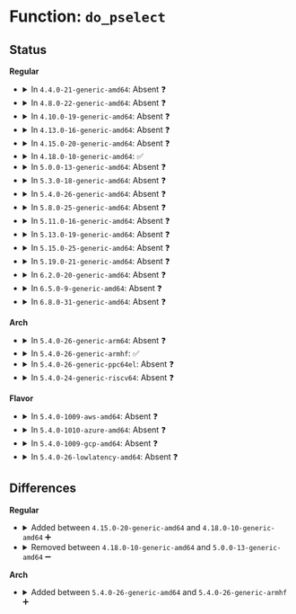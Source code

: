 # Function: <code>do_pselect</code>

## Status
<b>Regular</b>
<ul>
<li>
<details>
<summary>In <code>4.4.0-21-generic-amd64</code>: Absent ❓</summary>

```json
{
  "name": "do_pselect",
  "collision_type": "Unique Static",
  "inline_type": "Full",
  "funcs": [
    {
      "addr": 18446744071581080763,
      "name": "do_pselect",
      "external": false,
      "loc": "fs/select.c:646",
      "file": "fs/select.c",
      "inline": "not declared, inlined",
      "caller_inline": [
        "fs/select.c:SyS_pselect6"
      ],
      "caller_func": []
    }
  ],
  "symbols": []
}
```
</details>
</li>
<li>
<details>
<summary>In <code>4.8.0-22-generic-amd64</code>: Absent ❓</summary>

```json
{
  "name": "do_pselect",
  "collision_type": "Unique Static",
  "inline_type": "Full",
  "funcs": [
    {
      "addr": 18446744071581243764,
      "name": "do_pselect",
      "external": false,
      "loc": "fs/select.c:650",
      "file": "fs/select.c",
      "inline": "not declared, inlined",
      "caller_inline": [
        "fs/select.c:SyS_pselect6"
      ],
      "caller_func": []
    }
  ],
  "symbols": []
}
```
</details>
</li>
<li>
<details>
<summary>In <code>4.10.0-19-generic-amd64</code>: Absent ❓</summary>

```json
{
  "name": "do_pselect",
  "collision_type": "Unique Static",
  "inline_type": "Full",
  "funcs": [
    {
      "addr": 18446744071581321556,
      "name": "do_pselect",
      "external": false,
      "loc": "fs/select.c:658",
      "file": "fs/select.c",
      "inline": "not declared, inlined",
      "caller_inline": [
        "fs/select.c:SyS_pselect6"
      ],
      "caller_func": []
    }
  ],
  "symbols": []
}
```
</details>
</li>
<li>
<details>
<summary>In <code>4.13.0-16-generic-amd64</code>: Absent ❓</summary>

```json
{
  "name": "do_pselect",
  "collision_type": "Unique Static",
  "inline_type": "Full",
  "funcs": [
    {
      "addr": 18446744071581376995,
      "name": "do_pselect",
      "external": false,
      "loc": "fs/select.c:702",
      "file": "fs/select.c",
      "inline": "not declared, inlined",
      "caller_inline": [
        "fs/select.c:SyS_pselect6"
      ],
      "caller_func": []
    }
  ],
  "symbols": []
}
```
</details>
</li>
<li>
<details>
<summary>In <code>4.15.0-20-generic-amd64</code>: Absent ❓</summary>

```json
{
  "name": "do_pselect",
  "collision_type": "Unique Static",
  "inline_type": "Full",
  "funcs": [
    {
      "addr": 18446744071581518473,
      "name": "do_pselect",
      "external": false,
      "loc": "fs/select.c:701",
      "file": "fs/select.c",
      "inline": "not declared, inlined",
      "caller_inline": [
        "fs/select.c:SyS_pselect6"
      ],
      "caller_func": []
    }
  ],
  "symbols": []
}
```
</details>
</li>
<li>
<details>
<summary>In <code>4.18.0-10-generic-amd64</code>: ✅</summary>

```c
long int do_pselect(int n, fd_set * inp, fd_set * outp, fd_set * exp, struct timespec * tsp, const sigset_t * sigmask, size_t sigsetsize)
```

```json
{
  "name": "do_pselect",
  "collision_type": "Unique Static",
  "inline_type": "No",
  "funcs": [
    {
      "addr": 18446744071581679488,
      "name": "do_pselect",
      "external": false,
      "loc": "fs/select.c:703",
      "file": "fs/select.c",
      "inline": "seen, unknown",
      "caller_inline": [],
      "caller_func": [
        "fs/select.c:__ia32_sys_pselect6",
        "fs/select.c:__x64_sys_pselect6"
      ]
    }
  ],
  "symbols": [
    {
      "addr": 18446744071581679488,
      "name": "do_pselect",
      "section": ".text",
      "bind": "STB_LOCAL",
      "size": 429
    }
  ]
}
```
</details>
</li>
<li>
<details>
<summary>In <code>5.0.0-13-generic-amd64</code>: Absent ❓</summary>

```json
{
  "name": "do_pselect",
  "collision_type": "Unique Static",
  "inline_type": "Full",
  "funcs": [
    {
      "addr": 18446744071581766285,
      "name": "do_pselect",
      "external": false,
      "loc": "fs/select.c:728",
      "file": "fs/select.c",
      "inline": "not declared, inlined",
      "caller_inline": [
        "fs/select.c:__ia32_sys_pselect6",
        "fs/select.c:__x64_sys_pselect6"
      ],
      "caller_func": []
    }
  ],
  "symbols": []
}
```
</details>
</li>
<li>
<details>
<summary>In <code>5.3.0-18-generic-amd64</code>: Absent ❓</summary>

```json
{
  "name": "do_pselect",
  "collision_type": "Unique Static",
  "inline_type": "Full",
  "funcs": [
    {
      "addr": 18446744071581883537,
      "name": "do_pselect",
      "external": false,
      "loc": "fs/select.c:728",
      "file": "fs/select.c",
      "inline": "not declared, inlined",
      "caller_inline": [
        "fs/select.c:__do_sys_pselect6"
      ],
      "caller_func": []
    }
  ],
  "symbols": []
}
```
</details>
</li>
<li>
<details>
<summary>In <code>5.4.0-26-generic-amd64</code>: Absent ❓</summary>

```json
{
  "name": "do_pselect",
  "collision_type": "Unique Static",
  "inline_type": "Selective",
  "funcs": [
    {
      "addr": 18446744071581955776,
      "name": "do_pselect",
      "external": false,
      "loc": "fs/select.c:728",
      "file": "fs/select.c",
      "inline": "not declared, inlined",
      "caller_inline": [],
      "caller_func": [
        "fs/select.c:__ia32_sys_pselect6",
        "fs/select.c:__x64_sys_pselect6",
        "fs/select.c:__x64_sys_pselect6"
      ]
    }
  ],
  "symbols": [
    {
      "addr": 18446744071581955776,
      "name": "do_pselect.constprop.0",
      "section": ".text",
      "bind": "STB_LOCAL",
      "size": 223
    }
  ]
}
```
</details>
</li>
<li>
<details>
<summary>In <code>5.8.0-25-generic-amd64</code>: Absent ❓</summary>

```json
{
  "name": "do_pselect",
  "collision_type": "Unique Static",
  "inline_type": "Selective",
  "funcs": [
    {
      "addr": 18446744071582188128,
      "name": "do_pselect",
      "external": false,
      "loc": "fs/select.c:728",
      "file": "fs/select.c",
      "inline": "not declared, inlined",
      "caller_inline": [],
      "caller_func": [
        "fs/select.c:__ia32_sys_pselect6",
        "fs/select.c:__x64_sys_pselect6",
        "fs/select.c:__x64_sys_pselect6"
      ]
    }
  ],
  "symbols": [
    {
      "addr": 18446744071582188128,
      "name": "do_pselect.constprop.0",
      "section": ".text",
      "bind": "STB_LOCAL",
      "size": 361
    }
  ]
}
```
</details>
</li>
<li>
<details>
<summary>In <code>5.11.0-16-generic-amd64</code>: Absent ❓</summary>

```json
{
  "name": "do_pselect",
  "collision_type": "Unique Static",
  "inline_type": "Selective",
  "funcs": [
    {
      "addr": 18446744071582235584,
      "name": "do_pselect",
      "external": false,
      "loc": "fs/select.c:728",
      "file": "fs/select.c",
      "inline": "not declared, inlined",
      "caller_inline": [],
      "caller_func": [
        "fs/select.c:__ia32_sys_pselect6",
        "fs/select.c:__x64_sys_pselect6"
      ]
    }
  ],
  "symbols": [
    {
      "addr": 18446744071582235584,
      "name": "do_pselect.constprop.0",
      "section": ".text",
      "bind": "STB_LOCAL",
      "size": 361
    }
  ]
}
```
</details>
</li>
<li>
<details>
<summary>In <code>5.13.0-19-generic-amd64</code>: Absent ❓</summary>

```json
{
  "name": "do_pselect",
  "collision_type": "Unique Static",
  "inline_type": "Selective",
  "funcs": [
    {
      "addr": 18446744071582261408,
      "name": "do_pselect",
      "external": false,
      "loc": "fs/select.c:728",
      "file": "fs/select.c",
      "inline": "not declared, inlined",
      "caller_inline": [],
      "caller_func": [
        "fs/select.c:__ia32_sys_pselect6",
        "fs/select.c:__ia32_sys_pselect6",
        "fs/select.c:__x64_sys_pselect6",
        "fs/select.c:__x64_sys_pselect6"
      ]
    }
  ],
  "symbols": [
    {
      "addr": 18446744071582261408,
      "name": "do_pselect.constprop.0",
      "section": ".text",
      "bind": "STB_LOCAL",
      "size": 361
    }
  ]
}
```
</details>
</li>
<li>
<details>
<summary>In <code>5.15.0-25-generic-amd64</code>: Absent ❓</summary>

```json
{
  "name": "do_pselect",
  "collision_type": "Unique Static",
  "inline_type": "Selective",
  "funcs": [
    {
      "addr": 18446744071582579296,
      "name": "do_pselect",
      "external": false,
      "loc": "fs/select.c:731",
      "file": "fs/select.c",
      "inline": "not declared, inlined",
      "caller_inline": [],
      "caller_func": [
        "fs/select.c:__ia32_sys_pselect6",
        "fs/select.c:__ia32_sys_pselect6",
        "fs/select.c:__x64_sys_pselect6",
        "fs/select.c:__x64_sys_pselect6"
      ]
    }
  ],
  "symbols": [
    {
      "addr": 18446744071582579296,
      "name": "do_pselect.constprop.0",
      "section": ".text",
      "bind": "STB_LOCAL",
      "size": 361
    }
  ]
}
```
</details>
</li>
<li>
<details>
<summary>In <code>5.19.0-21-generic-amd64</code>: Absent ❓</summary>

```json
{
  "name": "do_pselect",
  "collision_type": "Unique Static",
  "inline_type": "Selective",
  "funcs": [
    {
      "addr": 18446744071583108080,
      "name": "do_pselect",
      "external": false,
      "loc": "fs/select.c:732",
      "file": "fs/select.c",
      "inline": "not declared, inlined",
      "caller_inline": [],
      "caller_func": [
        "fs/select.c:__ia32_sys_pselect6",
        "fs/select.c:__ia32_sys_pselect6",
        "fs/select.c:__x64_sys_pselect6",
        "fs/select.c:__x64_sys_pselect6"
      ]
    }
  ],
  "symbols": [
    {
      "addr": 18446744071583108080,
      "name": "do_pselect.constprop.0",
      "section": ".text",
      "bind": "STB_LOCAL",
      "size": 387
    }
  ]
}
```
</details>
</li>
<li>
<details>
<summary>In <code>6.2.0-20-generic-amd64</code>: Absent ❓</summary>

```json
{
  "name": "do_pselect",
  "collision_type": "Unique Static",
  "inline_type": "Selective",
  "funcs": [
    {
      "addr": 18446744071583676672,
      "name": "do_pselect",
      "external": false,
      "loc": "fs/select.c:732",
      "file": "fs/select.c",
      "inline": "not declared, inlined",
      "caller_inline": [],
      "caller_func": [
        "fs/select.c:__ia32_sys_pselect6",
        "fs/select.c:__ia32_sys_pselect6",
        "fs/select.c:__x64_sys_pselect6",
        "fs/select.c:__x64_sys_pselect6"
      ]
    }
  ],
  "symbols": [
    {
      "addr": 18446744071583676672,
      "name": "do_pselect.constprop.0",
      "section": ".text",
      "bind": "STB_LOCAL",
      "size": 387
    }
  ]
}
```
</details>
</li>
<li>
<details>
<summary>In <code>6.5.0-9-generic-amd64</code>: Absent ❓</summary>

```json
{
  "name": "do_pselect",
  "collision_type": "Unique Static",
  "inline_type": "Selective",
  "funcs": [
    {
      "addr": 18446744071583894416,
      "name": "do_pselect",
      "external": false,
      "loc": "fs/select.c:732",
      "file": "fs/select.c",
      "inline": "not declared, inlined",
      "caller_inline": [],
      "caller_func": [
        "fs/select.c:__ia32_sys_pselect6",
        "fs/select.c:__ia32_sys_pselect6",
        "fs/select.c:__x64_sys_pselect6",
        "fs/select.c:__x64_sys_pselect6"
      ]
    }
  ],
  "symbols": [
    {
      "addr": 18446744071583894416,
      "name": "do_pselect.constprop.0",
      "section": ".text",
      "bind": "STB_LOCAL",
      "size": 387
    }
  ]
}
```
</details>
</li>
<li>
<details>
<summary>In <code>6.8.0-31-generic-amd64</code>: Absent ❓</summary>

```json
{
  "name": "do_pselect",
  "collision_type": "Unique Static",
  "inline_type": "Selective",
  "funcs": [
    {
      "addr": 18446744071584101584,
      "name": "do_pselect",
      "external": false,
      "loc": "fs/select.c:732",
      "file": "fs/select.c",
      "inline": "not declared, inlined",
      "caller_inline": [],
      "caller_func": [
        "fs/select.c:__ia32_sys_pselect6",
        "fs/select.c:__ia32_sys_pselect6",
        "fs/select.c:__x64_sys_pselect6",
        "fs/select.c:__x64_sys_pselect6"
      ]
    }
  ],
  "symbols": [
    {
      "addr": 18446744071584101584,
      "name": "do_pselect.constprop.0",
      "section": ".text",
      "bind": "STB_LOCAL",
      "size": 387
    }
  ]
}
```
</details>
</li>
</ul>
<b>Arch</b>
<ul>
<li>
<details>
<summary>In <code>5.4.0-26-generic-arm64</code>: Absent ❓</summary>

```json
{
  "name": "do_pselect",
  "collision_type": "Unique Static",
  "inline_type": "Full",
  "funcs": [
    {
      "addr": 18446603336493452716,
      "name": "do_pselect",
      "external": false,
      "loc": "fs/select.c:728",
      "file": "fs/select.c",
      "inline": "not declared, inlined",
      "caller_inline": [
        "fs/select.c:__arm64_sys_pselect6"
      ],
      "caller_func": []
    }
  ],
  "symbols": []
}
```
</details>
</li>
<li>
<details>
<summary>In <code>5.4.0-26-generic-armhf</code>: ✅</summary>

```c
long int do_pselect(int n, fd_set * inp, fd_set * outp, fd_set * exp, void * tsp, const sigset_t * sigmask, size_t sigsetsize, enum poll_time_type type)
```

```json
{
  "name": "do_pselect",
  "collision_type": "Unique Static",
  "inline_type": "No",
  "funcs": [
    {
      "addr": 3227018632,
      "name": "do_pselect",
      "external": false,
      "loc": "fs/select.c:728",
      "file": "fs/select.c",
      "inline": "seen, unknown",
      "caller_inline": [],
      "caller_func": [
        "fs/select.c:__se_sys_pselect6_time32",
        "fs/select.c:__se_sys_pselect6"
      ]
    }
  ],
  "symbols": [
    {
      "addr": 3227018632,
      "name": "do_pselect",
      "section": ".text",
      "bind": "STB_LOCAL",
      "size": 276
    }
  ]
}
```
</details>
</li>
<li>
<details>
<summary>In <code>5.4.0-26-generic-ppc64el</code>: Absent ❓</summary>

```json
{
  "name": "do_pselect",
  "collision_type": "Unique Static",
  "inline_type": "Full",
  "funcs": [
    {
      "addr": 13835058055287007440,
      "name": "do_pselect",
      "external": false,
      "loc": "fs/select.c:728",
      "file": "fs/select.c",
      "inline": "not declared, inlined",
      "caller_inline": [
        "fs/select.c:__se_sys_pselect6"
      ],
      "caller_func": []
    }
  ],
  "symbols": []
}
```
</details>
</li>
<li>
<details>
<summary>In <code>5.4.0-24-generic-riscv64</code>: Absent ❓</summary>

```json
{
  "name": "do_pselect",
  "collision_type": "Unique Static",
  "inline_type": "Full",
  "funcs": [
    {
      "addr": 18446743936273135806,
      "name": "do_pselect",
      "external": false,
      "loc": "fs/select.c:728",
      "file": "fs/select.c",
      "inline": "not declared, inlined",
      "caller_inline": [
        "fs/select.c:__se_sys_pselect6"
      ],
      "caller_func": []
    }
  ],
  "symbols": []
}
```
</details>
</li>
</ul>
<b>Flavor</b>
<ul>
<li>
<details>
<summary>In <code>5.4.0-1009-aws-amd64</code>: Absent ❓</summary>

```json
{
  "name": "do_pselect",
  "collision_type": "Unique Static",
  "inline_type": "Selective",
  "funcs": [
    {
      "addr": 18446744071581924512,
      "name": "do_pselect",
      "external": false,
      "loc": "fs/select.c:728",
      "file": "fs/select.c",
      "inline": "not declared, inlined",
      "caller_inline": [],
      "caller_func": [
        "fs/select.c:__ia32_sys_pselect6",
        "fs/select.c:__x64_sys_pselect6",
        "fs/select.c:__x64_sys_pselect6"
      ]
    }
  ],
  "symbols": [
    {
      "addr": 18446744071581924512,
      "name": "do_pselect.constprop.0",
      "section": ".text",
      "bind": "STB_LOCAL",
      "size": 223
    }
  ]
}
```
</details>
</li>
<li>
<details>
<summary>In <code>5.4.0-1010-azure-amd64</code>: Absent ❓</summary>

```json
{
  "name": "do_pselect",
  "collision_type": "Unique Static",
  "inline_type": "Selective",
  "funcs": [
    {
      "addr": 18446744071581862096,
      "name": "do_pselect",
      "external": false,
      "loc": "fs/select.c:728",
      "file": "fs/select.c",
      "inline": "not declared, inlined",
      "caller_inline": [],
      "caller_func": [
        "fs/select.c:__ia32_sys_pselect6",
        "fs/select.c:__x64_sys_pselect6",
        "fs/select.c:__x64_sys_pselect6"
      ]
    }
  ],
  "symbols": [
    {
      "addr": 18446744071581862096,
      "name": "do_pselect.constprop.0",
      "section": ".text",
      "bind": "STB_LOCAL",
      "size": 223
    }
  ]
}
```
</details>
</li>
<li>
<details>
<summary>In <code>5.4.0-1009-gcp-amd64</code>: Absent ❓</summary>

```json
{
  "name": "do_pselect",
  "collision_type": "Unique Static",
  "inline_type": "Selective",
  "funcs": [
    {
      "addr": 18446744071581915824,
      "name": "do_pselect",
      "external": false,
      "loc": "fs/select.c:728",
      "file": "fs/select.c",
      "inline": "not declared, inlined",
      "caller_inline": [],
      "caller_func": [
        "fs/select.c:__ia32_sys_pselect6",
        "fs/select.c:__x64_sys_pselect6",
        "fs/select.c:__x64_sys_pselect6"
      ]
    }
  ],
  "symbols": [
    {
      "addr": 18446744071581915824,
      "name": "do_pselect.constprop.0",
      "section": ".text",
      "bind": "STB_LOCAL",
      "size": 223
    }
  ]
}
```
</details>
</li>
<li>
<details>
<summary>In <code>5.4.0-26-lowlatency-amd64</code>: Absent ❓</summary>

```json
{
  "name": "do_pselect",
  "collision_type": "Unique Static",
  "inline_type": "Selective",
  "funcs": [
    {
      "addr": 18446744071581985456,
      "name": "do_pselect",
      "external": false,
      "loc": "fs/select.c:728",
      "file": "fs/select.c",
      "inline": "not declared, inlined",
      "caller_inline": [],
      "caller_func": [
        "fs/select.c:__ia32_sys_pselect6",
        "fs/select.c:__x64_sys_pselect6",
        "fs/select.c:__x64_sys_pselect6"
      ]
    }
  ],
  "symbols": [
    {
      "addr": 18446744071581985456,
      "name": "do_pselect.constprop.0",
      "section": ".text",
      "bind": "STB_LOCAL",
      "size": 223
    }
  ]
}
```
</details>
</li>
</ul>

## Differences
<b>Regular</b>
<ul>
<li>
<details>
<summary>Added between <code>4.15.0-20-generic-amd64</code> and <code>4.18.0-10-generic-amd64</code> ➕</summary>

```c
long int do_pselect(int n, fd_set * inp, fd_set * outp, fd_set * exp, struct timespec * tsp, const sigset_t * sigmask, size_t sigsetsize)
```
</details>
</li>
<li>
<details>
<summary>Removed between <code>4.18.0-10-generic-amd64</code> and <code>5.0.0-13-generic-amd64</code> ➖</summary>

```c
long int do_pselect(int n, fd_set * inp, fd_set * outp, fd_set * exp, struct timespec * tsp, const sigset_t * sigmask, size_t sigsetsize)
```
</details>
</li>
</ul>
<b>Arch</b>
<ul>
<li>
<details>
<summary>Added between <code>5.4.0-26-generic-amd64</code> and <code>5.4.0-26-generic-armhf</code> ➕</summary>

```c
long int do_pselect(int n, fd_set * inp, fd_set * outp, fd_set * exp, void * tsp, const sigset_t * sigmask, size_t sigsetsize, enum poll_time_type type)
```
</details>
</li>
</ul>
